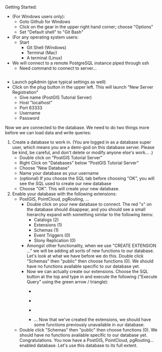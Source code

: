 Getting Started:
* (For Windows users only):
	* Goto Github for Windows
	* Click on the gear in the upper right hand corner; choose "Options"
	* Set "Default shell" to "Git Bash"
* (For any operating system users:
	* Start
		* Git Shell (Windows)
		* Terminal (Mac)
		* A terminal (Linux)
* We will connect to a remote PostgreSQL instance piped through ssh
	* Need command to connect to server...
	``` ssh -L 5432:???.??.???.??:63333 
* Launch pgAdmin (give typical settings as well)
* Click on the _plug_ button in the upper left. This will launch "New Server Registration"
	* Give name (PostGIS Tutorial Server)
	* Host "localhost"
	* Port 63333
	* Username
	* Password

Now we are connected to the database. We need to do two things more before we can load data and write queries:
1) Create a database to work in. (You are logged in as a database super user, which means you are a demi-god on this database server. Please be kind, be careful, and don't delete or modify anyone else's work... .)
	* Double click on "PostGIS Tutorial Server"
	* Right Click on "Databases" below "PostGIS Tutorial Server"
	* Choose "New Database"
	* Name your database as your username
	* (optional) If you choose the SQL tab before choosing "OK", you will see the SQL used to create our new database
	* Choose "OK".  This will create your new database.
2) Enable your database with the following extensions:
	* PostGIS, PointCloud, pgRouting, ...
		* Double click on your new database to connect. The red "x" on the database should disappear, and you should see a small hierarchy expand with something similar to the following items:
			* Catalogs (2)
			* Extensions (1)
			* Schemas (1)
			* Event Triggers (0)
			* Slony Replication (0)
		* Amongst other functionality, when we use "CREATE EXTENSION ..." we will be adding all sorts of new functions to our database. Let's look at what we have before we do this. Double click "Schemas" then "public" then choose functions (0). We should have no functions available specific to our database yet. 
		* Now we can actually create our extensions. Choose the SQL button at the top and type in and execute the following ("Execute Query" using the green arrow / triangle):
			* ```CREATE EXTENSION postgis;
			* ```CREATE EXTENSION pointcloud;
			* ```CREATE EXTENSION pgrouting;
			* ...
Now that we've created the extensions, we should have some functions previously unavailable in our database:
	* Double click "Schemas" then "public" then choose functions (0). We should have no functions available specific to our database yet. 
Congratulations. You now have a PostGIS, PointCloud, pgRouting... enabled database. Let's use this database to its full extent.
